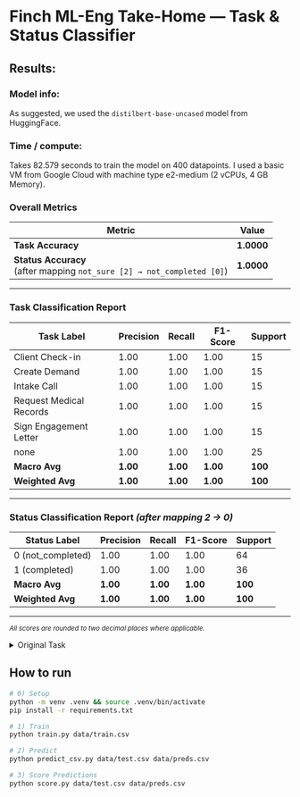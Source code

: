 # Finch ML-Eng Take-Home — Task & Status Classifier

## Results: 

### Model info: 
As suggested, we used the `distilbert-base-uncased` model from HuggingFace.

### Time / compute:
Takes 82.579 seconds to train the model on 400 datapoints. I used a basic VM from Google Cloud with machine type e2-medium (2 vCPUs, 4 GB Memory).

### Overall Metrics
| Metric | Value |
|--------|-------|
| **Task Accuracy** | **1.0000** |
| **Status Accuracy**<br>(after mapping `not_sure [2] → not_completed [0]`) | **1.0000** |

---

### Task Classification Report
| Task Label | Precision | Recall | F1-Score | Support |
|------------|-----------|--------|----------|---------|
| Client Check-in            | 1.00 | 1.00 | 1.00 | 15 |
| Create Demand              | 1.00 | 1.00 | 1.00 | 15 |
| Intake Call                | 1.00 | 1.00 | 1.00 | 15 |
| Request Medical Records    | 1.00 | 1.00 | 1.00 | 15 |
| Sign Engagement Letter     | 1.00 | 1.00 | 1.00 | 15 |
| none                       | 1.00 | 1.00 | 1.00 | 25 |
| **Macro Avg**              | **1.00** | **1.00** | **1.00** | **100** |
| **Weighted Avg**           | **1.00** | **1.00** | **1.00** | **100** |

---

### Status Classification Report *(after mapping 2 → 0)*
| Status Label | Precision | Recall | F1-Score | Support |
|--------------|-----------|--------|----------|---------|
| 0 (not_completed) | 1.00 | 1.00 | 1.00 | 64 |
| 1 (completed)     | 1.00 | 1.00 | 1.00 | 36 |
| **Macro Avg**     | **1.00** | **1.00** | **1.00** | **100** |
| **Weighted Avg**  | **1.00** | **1.00** | **1.00** | **100** |

---

<sub><i>All scores are rounded to two decimal places where applicable.</i></sub>

<details>
<summary>Original Task</summary>

## The Task

Your goal is to build and train a model that predicts two things based on the text of a paralegal's note:

1.  **Task:** What is the primary legal task being described? (e.g., 'Intake Call', 'Request Medical Records', 'none')
2.  **Status:** Is the task complete? (e.g., 'complete', 'not_completed', 'not_sure')

You are provided with:

*   `data/train.csv`: Training data containing `note_id`, `text`, `task` (ground truth string label), and `completed` (ground truth 0=no, 1=yes).
*   `data/test.csv`: Test data in the same format *but without a header row*. Use this for generating your final predictions.
*   `utils.py`: Contains lists defining the exact `TASK_LABELS` and `STATUS_LABELS` strings your model should predict, plus an example `encode` function for tokenization.
*   `requirements.txt`: Required Python packages.
*   `train.py`: A skeleton script for training your model.
*   `predict_csv.py`: A skeleton script for loading a trained model and generating predictions on new data.
*   `score.py`: A utility script to evaluate your predictions against the ground truth test set.

## Instructions for Candidate

1.  **Set up Environment:** Create a virtual environment and install requirements:
    ```bash
    python -m venv .venv && source .venv/bin/activate
    pip install -r requirements.txt
    ```
2.  **Develop Your Model:**
    *   Define your model architecture (consider using a transformer base from Hugging Face).
    *   Implement data processing, considering how to handle the `completed` (0/1) input and the desired 3-class `status` output ('complete', 'not_completed', 'not_sure'). You might need to create the 'not_sure' label heuristically or adjust your model's output layer.
    *   Implement the training loop.
    *   Save your trained model's state (e.g., weights) and any necessary tokenizer files to a directory (e.g., `./models/`).
3.  **Implement Prediction:**
    *   Load your saved model and tokenizer.
    *   Implement the prediction logic to output a CSV file (`preds.csv`) with columns: `note_id`, `text`, `task` (predicted string), `completed` (predicted numeric status: 0, 1, or 2).
4.  **Evaluate:**
    *   Run your training script: `python train.py data/train.csv`
    *   Generate predictions on the test set: `python predict_csv.py data/test.csv preds.csv`
    *   Score your predictions: `python score.py data/test.csv data/preds.csv`

## Evaluation Notes

*   The `score.py` script compares the `task` column (string) from `data/test.csv` (ground truth) with the `task` column (string) from `data/preds.csv` (your prediction).
*   It also compares the `completed` column (numeric 0/1) from `data/test.csv` with the `completed` column (numeric 0/1/2) from `data/preds.csv`.
*   For status scoring, `score.py` maps your predicted `2` ('not_sure') to `0` ('not_completed') before calculating accuracy and other metrics to provide a fair comparison against the 2-class ground truth.

Good luck!

---

</details>

## How to run

```bash
# 0) Setup
python -m venv .venv && source .venv/bin/activate
pip install -r requirements.txt

# 1) Train
python train.py data/train.csv

# 2) Predict
python predict_csv.py data/test.csv data/preds.csv

# 3) Score Predictions
python score.py data/test.csv data/preds.csv
